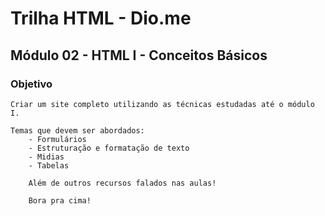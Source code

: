 # Trilha HTML - Dio.me

## Módulo 02 - HTML I - Conceitos Básicos

### Objetivo
    Criar um site completo utilizando as técnicas estudadas até o módulo I.
    
    Temas que devem ser abordados:
        - Formulários
        - Estruturação e formatação de texto
        - Midias
        - Tabelas

        Além de outros recursos falados nas aulas!
        
        Bora pra cima!